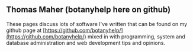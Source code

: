 ## Thomas Maher (botanyhelp here on github)

These pages discuss lots of software I've written that can be found on my github page at [https://github.com/botanyhelp/](https://github.com/botanyhelp/) mixed in with programming, system and database administration and web development tips and opinions.

